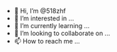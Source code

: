 - 👋 Hi, I’m @518zhf
- 👀 I’m interested in ...
- 🌱 I’m currently learning ...
- 💞️ I’m looking to collaborate on ...
- 📫 How to reach me ...

<!---
518zhf/518zhf is a ✨ special ✨ repository because its `README.md` (this file) appears on your GitHub profile.
You can click the Preview link to take a look at your changes.
--->
